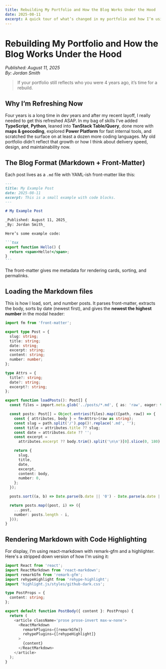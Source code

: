 ```yaml
---
title: Rebuilding My Portfolio and How the Blog Works Under the Hood
date: 2025-08-11
excerpt: A quick tour of what’s changed in my portfolio and how I’m using Markdown + front-matter to power this blog section.
---
```


# Rebuilding My Portfolio and How the Blog Works Under the Hood

_Published: August 11, 2025_  
_By: Jordan Smith_

> If your portfolio still reflects who you were 4 years ago, it’s time for a rebuild.

## Why I’m Refreshing Now

Four years is a long time in dev years and after my recent layoff, I really needed to get this refreshed ASAP. In my bag of skills I've added **TypeScript**, **Python**, leaned into **TanStack Table/Query**, done more with **maps & geocoding**, explored **Power Platform** for fast internal tools, and scratched the surface on at least a dozen more coding languages. My old portfolio didn’t reflect that growth or how I think about delivery speed, design, and maintainability now.

## The Blog Format (Markdown + Front-Matter)

Each post lives as a `.md` file with YAML-ish front-matter like this:

````md
---
title: My Example Post
date: 2025-08-11
excerpt: This is a small example with code blocks.
---

# My Example Post

_Published: August 11, 2025_  
_By: Jordan Smith_

Here’s some example code:

```tsx
export function Hello() {
  return <span>Hello!</span>;
}
```
````

The front-matter gives me metadata for rendering cards, sorting, and permalinks.

## Loading the Markdown files

This is how I load, sort, and number posts. It parses front-matter, extracts the body, sorts by date (newest first), and gives the **newest the highest number** in the modal header:

```ts
import fm from 'front-matter';

export type Post = {
  slug: string;
  title: string;
  date: string;
  excerpt: string;
  content: string;
  number: number;
};

type Attrs = {
  title?: string;
  date?: string;
  excerpt?: string;
};

export function loadPosts(): Post[] {
  const files = import.meta.glob('../posts/*.md', { as: 'raw', eager: true });

  const posts: Post[] = Object.entries(files).map(([path, raw]) => {
    const { attributes, body } = fm<Attrs>(raw as string);
    const slug = path.split('/').pop()!.replace('.md', '');
    const title = attributes.title ?? slug;
    const date = attributes.date ?? '';
    const excerpt =
      attributes.excerpt ?? body.trim().split('\n\n')[0].slice(0, 180) + '…';

    return {
      slug,
      title,
      date,
      excerpt,
      content: body,
      number: 0,
    };
  });

  posts.sort((a, b) => Date.parse(b.date || '0') - Date.parse(a.date || '0'));

  return posts.map((post, i) => ({
    ...post,
    number: posts.length - i,
  }));
}
```

## Rendering Markdown with Code Highlighting

For display, I’m using react-markdown with remark-gfm and a highlighter. Here's a stripped down version of how I'm using it:

```ts
import React from 'react';
import ReactMarkdown from 'react-markdown';
import remarkGfm from 'remark-gfm';
import rehypeHighlight from 'rehype-highlight';
import 'highlight.js/styles/github-dark.css';

type PostProps = {
  content: string;
};

export default function PostBody({ content }: PostProps) {
  return (
    <article className='prose prose-invert max-w-none'>
      <ReactMarkdown
        remarkPlugins={[remarkGfm]}
        rehypePlugins={[rehypeHighlight]}
      >
        {content}
      </ReactMarkdown>
    </article>
  );
}
```
